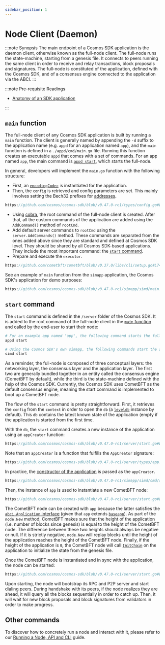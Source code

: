 ```yaml
---
sidebar_position: 1
---
```


# Node Client (Daemon)

:::note Synopsis
The main endpoint of a Cosmos SDK application is the daemon client, otherwise known as the full-node client. The full-node runs the state-machine, starting from a genesis file. It connects to peers running the same client in order to receive and relay transactions, block proposals and signatures. The full-node is constituted of the application, defined with the Cosmos SDK, and of a consensus engine connected to the application via the ABCI.
:::

:::note Pre-requisite Readings

* [Anatomy of an SDK application](../learn/00-app-anatomy.md)

:::

## `main` function

The full-node client of any Cosmos SDK application is built by running a `main` function. The client is generally named by appending the `-d` suffix to the application name (e.g. `appd` for an application named `app`), and the `main` function is defined in a `./appd/cmd/main.go` file. Running this function creates an executable `appd` that comes with a set of commands. For an app named `app`, the main command is [`appd start`](#start-command), which starts the full-node.

In general, developers will implement the `main.go` function with the following structure:

* First, an [`encodingCodec`](./05-encoding.md) is instantiated for the application.
* Then, the `config` is retrieved and config parameters are set. This mainly involves setting the Bech32 prefixes for [addresses](../learn/03-accounts.md#addresses).

```go reference
https://github.com/cosmos/cosmos-sdk/blob/v0.47.0-rc1/types/config.go#L14-L29
```

* Using [cobra](https://github.com/spf13/cobra), the root command of the full-node client is created. After that, all the custom commands of the application are added using the `AddCommand()` method of `rootCmd`.
* Add default server commands to `rootCmd` using the `server.AddCommands()` method. These commands are separated from the ones added above since they are standard and defined at Cosmos SDK level. They should be shared by all Cosmos SDK-based applications. They include the most important command: the [`start` command](#start-command).
* Prepare and execute the `executor`.
  
```go reference
https://github.com/cometbft/cometbft/blob/v0.37.0/libs/cli/setup.go#L74-L78
```

See an example of `main` function from the `simapp` application, the Cosmos SDK's application for demo purposes:

```go reference
https://github.com/cosmos/cosmos-sdk/blob/v0.47.0-rc1/simapp/simd/main.go
```

## `start` command

The `start` command is defined in the `/server` folder of the Cosmos SDK. It is added to the root command of the full-node client in the [`main` function](#main-function) and called by the end-user to start their node:

```bash
# For an example app named "app", the following command starts the full-node.
appd start

# Using the Cosmos SDK's own simapp, the following commands start the simapp node.
simd start
```

As a reminder, the full-node is composed of three conceptual layers: the networking layer, the consensus layer and the application layer. The first two are generally bundled together in an entity called the consensus engine (CometBFT by default), while the third is the state-machine defined with the help of the Cosmos SDK. Currently, the Cosmos SDK uses CometBFT as the default consensus engine, meaning the start command is implemented to boot up a CometBFT node.

The flow of the `start` command is pretty straightforward. First, it retrieves the `config` from the `context` in order to open the `db` (a [`leveldb`](https://github.com/syndtr/goleveldb) instance by default). This `db` contains the latest known state of the application (empty if the application is started from the first time.

With the `db`, the `start` command creates a new instance of the application using an `appCreator` function:

```go reference
https://github.com/cosmos/cosmos-sdk/blob/v0.47.0-rc1/server/start.go#L220
```

Note that an `appCreator` is a function that fulfills the `AppCreator` signature:

```go reference
https://github.com/cosmos/cosmos-sdk/blob/v0.47.0-rc1/server/types/app.go#L64-L66
```

In practice, the [constructor of the application](../learn/00-app-anatomy.md#constructor-function) is passed as the `appCreator`.

```go reference
https://github.com/cosmos/cosmos-sdk/blob/v0.47.0-rc1/simapp/simd/cmd/root.go#L254-L268
```

Then, the instance of `app` is used to instantiate a new CometBFT node:

```go reference
https://github.com/cosmos/cosmos-sdk/blob/v0.47.0-rc1/server/start.go#L336-L348
```

The CometBFT node can be created with `app` because the latter satisfies the [`abci.Application` interface](https://github.com/cometbft/cometbft/blob/v0.37.0/abci/types/application.go#L9-L35) (given that `app` extends [`baseapp`](./00-baseapp.md)). As part of the `node.New` method, CometBFT makes sure that the height of the application (i.e. number of blocks since genesis) is equal to the height of the CometBFT node. The difference between these two heights should always be negative or null. If it is strictly negative, `node.New` will replay blocks until the height of the application reaches the height of the CometBFT node. Finally, if the height of the application is `0`, the CometBFT node will call [`InitChain`](./00-baseapp.md#initchain) on the application to initialize the state from the genesis file.

Once the CometBFT node is instantiated and in sync with the application, the node can be started:

```go reference
https://github.com/cosmos/cosmos-sdk/blob/v0.47.0-rc1/server/start.go#L350-L352
```

Upon starting, the node will bootstrap its RPC and P2P server and start dialing peers. During handshake with its peers, if the node realizes they are ahead, it will query all the blocks sequentially in order to catch up. Then, it will wait for new block proposals and block signatures from validators in order to make progress.

## Other commands

To discover how to concretely run a node and interact with it, please refer to our [Running a Node, API and CLI](../run-node/01-run-node.md) guide.
